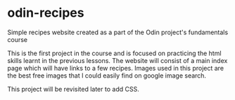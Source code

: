 # odin-recipes
Simple recipes website created as a part of the Odin project's fundamentals course

This is the first project in the course and is focused on practicing the html skills learnt in the previous lessons. The website will consist of a main index page which will have links to a few recipes. Images used in this project are the best free images that I could easily find on google image search.

This project will be revisited later to add CSS.